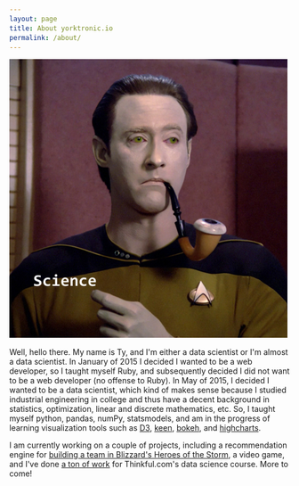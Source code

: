 ```yaml
---
layout: page
title: About yorktronic.io
permalink: /about/
---
```


<img src="https://github.com/yorktronic/yorktronic.github.io/blob/master/images/Data_with_pipe_500x500.jpg">

Well, hello there. My name is Ty, and I'm either a data scientist or I'm almost a data scientist. In January of 2015 I decided I wanted to be a web developer, so I taught myself Ruby, and subsequently decided I did not want to be a web developer (no offense to Ruby). In May of 2015, I decided I wanted to be a data scientist, which kind of makes sense because I studied industrial engineering in college and thus have a decent background in statistics, optimization, linear and discrete mathematics, etc. So, I taught myself python, pandas, numPy, statsmodels, and am in the progress of learning visualization tools such as <a href="http://d3js.org/" target="_blank">D3<a>, <a href="https://github.com/keen/dashboards" target="_blank">keen</a>, <a href="http://bokeh.pydata.org/en/latest/" target="_blank">bokeh</a>, and <a href="http://www.highcharts.com/" target="_blank">highcharts</a>.

I am currently working on a couple of projects, including a recommendation engine for <a href="https://github.com/yorktronic/hots-comp-calc" target="_blank">building a team in Blizzard's Heroes of the Storm</a>, a video game, and I've done <a href="https://github.com/yorktronic/data_science">a ton of work</a> for Thinkful.com's data science course. More to come! 